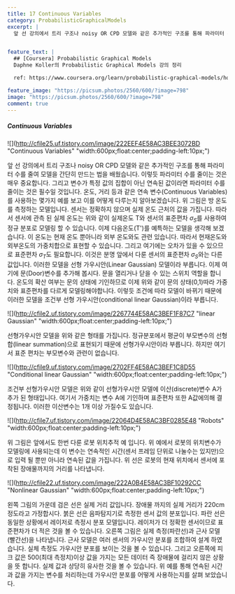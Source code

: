 ```yaml
---
title: 17 Continuous Variables
category: ProbabilisticGraphicalModels
excerpt: |
  앞 선 강의에서 트리 구조나 noisy OR CPD 모델와 같은 추가적인 구조를 통해 파라미터 수를 줄여 모델을 간단히 만드는 법을 배웠습니다. 이렇듯 파라미터 수를 줄이는 것은 매우 중요합니다.


feature_text: |
  ## [Coursera] Probabilistic Graphical Models
  Daphne Koller의 Probabilistic Graphical Models 강의 정리

  ref: https://www.coursera.org/learn/probabilistic-graphical-models/home

feature_image: "https://picsum.photos/2560/600/?image=798"
image: "https://picsum.photos/2560/600/?image=798"
comment: true
---
```



##### Continuous Variables

![](http://cfile25.uf.tistory.com/image/222EEF4E58AC3BEE3072BD "Continuous Variables" "width:600px;float:center;padding-left:10px;")

앞 선 강의에서 트리 구조나 noisy OR CPD 모델와 같은 추가적인 구조를 통해 파라미터 수를 줄여 모델을 간단히 만드는 법을 배웠습니다. 이렇듯 파라미터 수를 줄이는 것은 매우 중요합니다. 그리고 변수가 특정 값의 집합이 아닌 연속된 값이라면 파라미터 수를 줄이는 것은 필수일 것입니다. 온도, 거리 등과 같은 연속 변수(Continuous Variables)를 사용하는 몇가지 예를 보고 이를 어떻게 다루는지 알아보겠습니다. 위 그림은 방 온도를 측정하는 모델입니다. 센서는 정확하지 않으며 실제 온도 근처의 값을 가집니다. 따라서 센서에 관측 된 실제 온도는 위와 같이 실제온도 T와 센서의 표준편차 $\sigma_S$를 사용하여 정규 분포로 모델링 할 수 있습니다. 이제 다음온도(T')를 예특하는 모델을 생각해 보겠습니다. 이 온도는 현재 온도 뿐아니라 외부 온도와도 관련 있습니다. 따라서 현재온도와 외부온도의 가중치합으로 표현할 수 있습니다. 그리고 여기에는 오차가 있을 수 있으므로 표준편차 $\sigma_T$도 필요합니다. 이것은 분명 앞에서 다룬 센서의 표준편차 $\sigma_S$와는 다른 값입니다. 이러한 모델을 선형 가우시안(Linear Gaussian) 모델이라 부릅니다. 이제 여기에 문(Door)변수를 추가해 봅시다. 문을 열리거나 닫을 수 있는 스위치 역할을 합니다. 온도의 확산 여부는 문의 상태에 기인하므로 이제 위와 같이 문의 상태(0,1)따라 가중치와 표준편차를 다르게 모델링해야합니다. 이렇듯 조건에 따라 모델이 바뀌기 때문에 이러한 모델을 조건부 선형 가우시안(conditional linear Gaussian)이라 부릅니다.

![](http://cfile2.uf.tistory.com/image/2267744E58AC3BEF1F87C7 "linear Gaussian" "width:600px;float:center;padding-left:10px;")

선형가우시안 모델을 위와 같은 형태를 가집니다. 정규분포에서 평균이 부모변수의 선형합(linear summation)으로 표현되기 때문에 선형가우시안이라 부릅니다. 하지만 여기서 표준 편차는 부모변수와 관련이 없습니다.

![](http://cfile9.uf.tistory.com/image/2702FF4E58AC3BEF1C8D55 "Conditional linear Gaussian" "width:600px;float:center;padding-left:10px;")

조건부 선형가우시안 모델은 위와 같이 선형가우시안 모델에 이산(discrete)변수 A가 추가 된 형태입니다. 여기서 가중치는 변수 A에 기인하며 표준편차 또한 A값에의해 결정됩니다. 이러한 이산변수는 1개 이상 가질수도 있습니다.

![](http://cfile7.uf.tistory.com/image/22064D4E58AC3BF0285E48 "Robots" "width:600px;float:center;padding-left:10px;")

위 그림은 앞에서도 한번 다룬 로봇 위치추적 예 입니다. 위 예에서 로봇의 위치변수가 모델링에 사용되는데 이 변수는 연속적인 시간(센서 프레임 단위로 나눌수는 있지만)으로 입력 될 뿐만 아니라 연속된 값을 가집니다. 위 선은 로봇의 현재 위치에서 센서에 포착된 장애물까지의 거리를 나타냅니다.  

![](http://cfile22.uf.tistory.com/image/222A0B4E58AC3BF10292CC "Nonlinear Gaussian" "width:600px;float:center;padding-left:10px;")

왼쪽 그림의 가운데 검은 선은 실제 거리 값입니다. 장애물 까지의 실제 거리가 220cm 정도라고 가정합시다. 붉은 선은 음파탐지기로 측정한 센서 값의 분포입니다. 파란 선은 동일한 상황에서 레이저로 측정시 분포 모델입니다. 레이저가 더 정확한 센서이므로 표준편차가 더 적은 것을 볼 수 있습니다. 오른쪽 그림은 실제 측정(파란선)과 근사 모델(빨간선)을 나타냅니다. 근사 모델은 여러 센서의 가우시안 분포를 조합하여 설계 하였습니다. 실체 측정도 가우시안 분포를 보이는 것을 볼 수 있습니다. 그리고 오른쪽에 피크 값은 500(최대 측정치)이상 값을 가지는 모든 데이터 즉 장애물에 걸리지 않은 상황을 뜻 합니다. 실제 값과 상당히 유사한 것을 볼 수 있습니다. 위 예를 통해 연속된 시간과 값을 가지는 변수를 처리하는데 가우시안 분포를 어떻게 사용하는지를 살펴 보았습니다.
